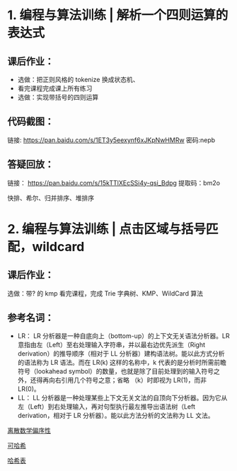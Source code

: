 # 1. 编程与算法训练 | 解析一个四则运算的表达式
## 课后作业：
* 选做：把正则风格的 tokenize 换成状态机、
* 看完课程完成课上所有练习
* 选做：实现带括号的四则运算

## 代码截图：
链接: https://pan.baidu.com/s/1ET3y5eexynf6xJKpNwHMRw 密码:nepb
## 答疑回放：
链接： https://pan.baidu.com/s/15kTTlXEcSSi4y-qsi_Bdpg
提取码：bm2o


快排、希尔、归并排序、堆排序

# 2. 编程与算法训练 | 点击区域与括号匹配，wildcard

## 课后作业：
选做：带? 的 kmp
看完课程，完成 Trie 字典树、KMP、WildCard 算法

## 参考名词：

* LR： LR 分析器是一种自底向上（bottom-up）的上下文无关语法分析器。LR 意指由左（Left）至右处理输入字符串，并以最右边优先派生（Right derivation）的推导顺序（相对于 LL 分析器）建构语法树。能以此方式分析的语法称为 LR 语法。而在 LR(k) 这样的名称中，k 代表的是分析时所需前瞻符号（lookahead symbol）的数量，也就是除了目前处理到的输入符号之外，还得再向右引用几个符号之意；省略 （k）时即视为 LR(1)，而非 LR(0)。
* LL： LL 分析器是一种处理某些上下文无关文法的自顶向下分析器。因为它从左（Left）到右处理输入，再对句型执行最左推导出语法树（Left derivation，相对于 LR 分析器）。能以此方法分析的文法称为 LL 文法。

[离散数学偏序性](https://zh.wikipedia.org/wiki/%E5%81%8F%E5%BA%8F%E5%85%B3%E7%B3%BB)

[可哈希](https://www.zhihu.com/question/26762707)

[哈希表](https://zh.wikipedia.org/zh-hans/%E5%93%88%E5%B8%8C%E8%A1%A8)